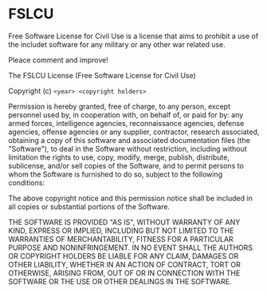 FSLCU
=====

Free Software License for Civil Use is a license that aims to prohibit a use
of the includet software for any military or any other war related use.

Pleace comment and improve!




The FSLCU License (Free Software License for Civil Use)

Copyright (c) ``<year> <copyright holders>``

Permission is hereby granted, free of charge, to any person, except personnel
used by, in cooperation with, on behalf of, or paid for by: any armed forces,
intelligence agencies, reconnaissance agencies, defense agencies, offense
agencies or any supplier, contractor, research associated, obtaining a copy
of this software and associated documentation files (the "Software"), to deal
in the Software without restriction, including without limitation the rights
to use, copy, modify, merge, publish, distribute, sublicense, and/or sell
copies of the Software, and to permit persons to whom the Software is
furnished to do so, subject to the following conditions:

The above copyright notice and this permission notice shall be included in
all copies or substantial portions of the Software.

THE SOFTWARE IS PROVIDED "AS IS", WITHOUT WARRANTY OF ANY KIND, EXPRESS OR
IMPLIED, INCLUDING BUT NOT LIMITED TO THE WARRANTIES OF MERCHANTABILITY,
FITNESS FOR A PARTICULAR PURPOSE AND NONINFRINGEMENT. IN NO EVENT SHALL THE
AUTHORS OR COPYRIGHT HOLDERS BE LIABLE FOR ANY CLAIM, DAMAGES OR OTHER
LIABILITY, WHETHER IN AN ACTION OF CONTRACT, TORT OR OTHERWISE, ARISING FROM,
OUT OF OR IN CONNECTION WITH THE SOFTWARE OR THE USE OR OTHER DEALINGS IN
THE SOFTWARE.


